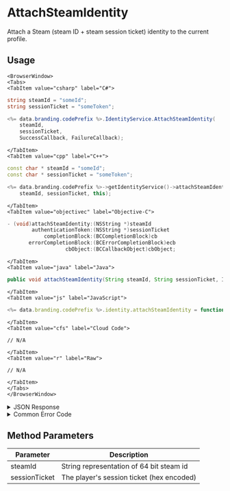 # AttachSteamIdentity

Attach a Steam (steam ID + steam session ticket) identity to the current profile.



<PartialServop service_name="identity" operation_name="ATTACH" />

## Usage

```mdx-code-block
<BrowserWindow>
<Tabs>
<TabItem value="csharp" label="C#">
```

```csharp
string steamId = "someId";
string sessionTicket = "someToken";

<%= data.branding.codePrefix %>.IdentityService.AttachSteamIdentity(
    steamId,
    sessionTicket,
    SuccessCallback, FailureCallback);
```

```mdx-code-block
</TabItem>
<TabItem value="cpp" label="C++">
```

```cpp
const char * steamId = "someId";
const char * sessionTicket = "someToken";

<%= data.branding.codePrefix %>->getIdentityService()->attachSteamIdentity(
    steamId, sessionTicket, this);
```

```mdx-code-block
</TabItem>
<TabItem value="objectivec" label="Objective-C">
```

```objectivec
- (void)attachSteamIdentity:(NSString *)steamId
        authenticationToken:(NSString *)sessionTicket
            completionBlock:(BCCompletionBlock)cb
       errorCompletionBlock:(BCErrorCompletionBlock)ecb
                   cbObject:(BCCallbackObject)cbObject;
```

```mdx-code-block
</TabItem>
<TabItem value="java" label="Java">
```

```java
public void attachSteamIdentity(String steamId, String sessionTicket, IServerCallback callback)
```

```mdx-code-block
</TabItem>
<TabItem value="js" label="JavaScript">
```

```javascript
<%= data.branding.codePrefix %>.identity.attachSteamIdentity = function(steamId, sessionTicket, callback)
```

```mdx-code-block
</TabItem>
<TabItem value="cfs" label="Cloud Code">
```

```cfscript
// N/A
```

```mdx-code-block
</TabItem>
<TabItem value="r" label="Raw">
```

```cfscript
// N/A
```

```mdx-code-block
</TabItem>
</Tabs>
</BrowserWindow>
```

<details>
<summary>JSON Response</summary>

```json
{
    "status" : 200,
    "data" : null
}
```
</details>

<details>
<summary>Common Error Code</summary>

### Status Codes
Code | Name | Description
---- | ---- | -----------
40211 | DUPLICATE_IDENTITY_TYPE | Returned when trying to attach an identity type that already exists for that profile. For instance you can have only one Steam identity for a profile.
40212 | MERGE_PROFILES | Returned when trying to attach an identity type that would result in two profiles being merged into one (for instance an anonymous account and a Steam account).

</details>


## Method Parameters
Parameter | Description
--------- | -----------
steamId | String representation of 64 bit steam id
sessionTicket | The player's session ticket (hex encoded)


